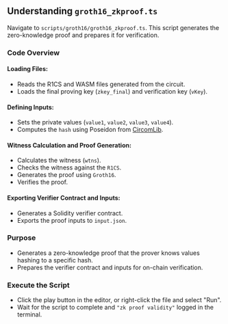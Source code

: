 ## Understanding `groth16_zkproof.ts`

Navigate to `scripts/groth16/groth16_zkproof.ts`. This script generates the zero-knowledge proof and prepares it for verification.

### Code Overview

#### Loading Files:

- Reads the R1CS and WASM files generated from the circuit.
- Loads the final proving key (`zkey_final`) and verification key (`vKey`).

#### Defining Inputs:

- Sets the private values (`value1`, `value2`, `value3`, `value4`).
- Computes the `hash` using Poseidon from [CircomLib](https://github.com/iden3/circomlib).

#### Witness Calculation and Proof Generation:

- Calculates the witness (`wtns`).
- Checks the witness against the `R1CS`.
- Generates the proof using `Groth16`.
- Verifies the proof.

#### Exporting Verifier Contract and Inputs:

- Generates a Solidity verifier contract.
- Exports the proof inputs to `input.json`.

### Purpose

- Generates a zero-knowledge proof that the prover knows values hashing to a specific hash.
- Prepares the verifier contract and inputs for on-chain verification.

### Execute the Script

- Click the play button in the editor, or right-click the file and select "Run".
- Wait for the script to complete and `"zk proof validity"` logged in the terminal.